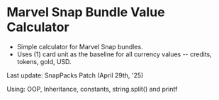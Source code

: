 # Marvel Snap Bundle Value Calculator

* Simple calculator for Marvel Snap bundles.
* Uses (1) card unit as the baseline for all currency values -- credits, tokens, gold, USD.

Last update: SnapPacks Patch (April 29th, '25)

Using:
OOP, Inheritance, constants, string.split() and printf
